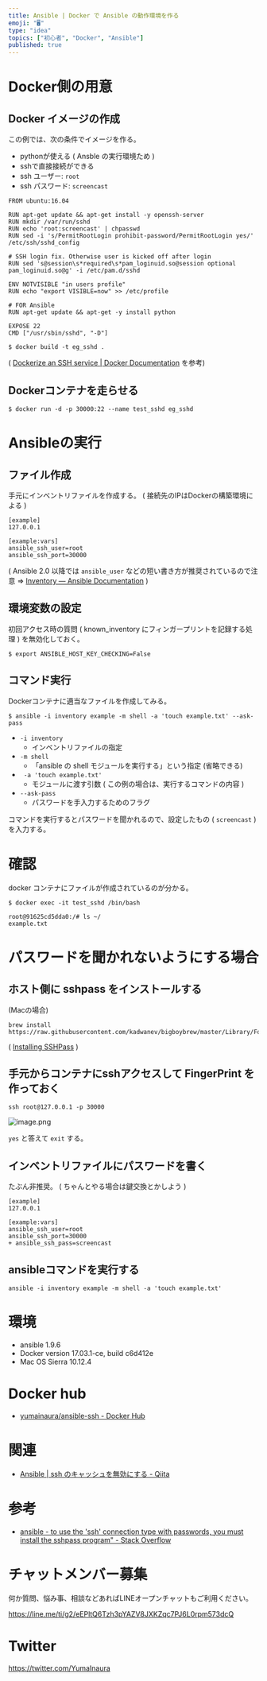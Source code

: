 ```yaml
---
title: Ansible | Docker で Ansible の動作環境を作る
emoji: "🖥"
type: "idea"
topics: ["初心者", "Docker", "Ansible"]
published: true
---
```


# Docker側の用意

## Docker イメージの作成

この例では、次の条件でイメージを作る。

- pythonが使える ( Ansble の実行環境ため )
- sshで直接接続ができる
- ssh ユーザー: `root`
- ssh パスワード: `screencast`



```bash:Dockerfile
FROM ubuntu:16.04

RUN apt-get update && apt-get install -y openssh-server
RUN mkdir /var/run/sshd
RUN echo 'root:screencast' | chpasswd
RUN sed -i 's/PermitRootLogin prohibit-password/PermitRootLogin yes/' /etc/ssh/sshd_config

# SSH login fix. Otherwise user is kicked off after login
RUN sed 's@session\s*required\s*pam_loginuid.so@session optional pam_loginuid.so@g' -i /etc/pam.d/sshd

ENV NOTVISIBLE "in users profile"
RUN echo "export VISIBLE=now" >> /etc/profile

# FOR Ansible
RUN apt-get update && apt-get -y install python

EXPOSE 22
CMD ["/usr/sbin/sshd", "-D"]
```

```
$ docker build -t eg_sshd .
```

( [Dockerize an SSH service | Docker Documentation](https://docs.docker.com/engine/examples/running_ssh_service/) を参考)

## Dockerコンテナを走らせる

```
$ docker run -d -p 30000:22 --name test_sshd eg_sshd
```

# Ansibleの実行

## ファイル作成

手元にインベントリファイルを作成する。
( 接続先のIPはDockerの構築環境による )

```:inventory
[example]
127.0.0.1

[example:vars]
ansible_ssh_user=root
ansible_ssh_port=30000
```

( Ansible 2.0 以降では `ansible_user` などの短い書き方が推奨されているので注意 => [Inventory — Ansible Documentation](http://docs.ansible.com/ansible/intro_inventory.html) )

## 環境変数の設定

初回アクセス時の質問 ( known_inventory にフィンガープリントを記録する処理 ) を無効化しておく。

```
$ export ANSIBLE_HOST_KEY_CHECKING=False
```

## コマンド実行

Dockerコンテナに適当なファイルを作成してみる。

```
$ ansible -i inventory example -m shell -a 'touch example.txt' --ask-pass
```

- `-i inventory`
  - インベントリファイルの指定
- `-m shell`
  - 「ansible の shell モジュールを実行する」という指定 (省略できる)
- ` -a 'touch example.txt'`
  - モジュールに渡す引数 ( この例の場合は、実行するコマンドの内容 )
- `--ask-pass`
  - パスワードを手入力するためのフラグ

コマンドを実行するとパスワードを聞かれるので、設定したもの ( `screencast` ) を入力する。

# 確認

docker コンテナにファイルが作成されているのが分かる。

```
$ docker exec -it test_sshd /bin/bash
```

```
root@91625cd5dda0:/# ls ~/
example.txt
```

# パスワードを聞かれないようにする場合

## ホスト側に sshpass をインストールする

(Macの場合)

```
brew install https://raw.githubusercontent.com/kadwanev/bigboybrew/master/Library/Formula/sshpass.rb
```

( [Installing SSHPass](https://gist.github.com/arunoda/7790979) )

## 手元からコンテナにsshアクセスして FingerPrint を作っておく

```
ssh root@127.0.0.1 -p 30000
```

![image.png](https://qiita-image-store.s3.amazonaws.com/0/89618/2ee0ea45-96e2-3d7b-4a78-d2fb683ad49e.png)

`yes` と答えて `exit` する。

## インベントリファイルにパスワードを書く

たぶん非推奨。
( ちゃんとやる場合は鍵交換とかしよう )

```diff:inventory
[example]
127.0.0.1

[example:vars]
ansible_ssh_user=root
ansible_ssh_port=30000
+ ansible_ssh_pass=screencast
```

## ansibleコマンドを実行する

```
ansible -i inventory example -m shell -a 'touch example.txt'
```


# 環境

- ansible 1.9.6
- Docker version 17.03.1-ce, build c6d412e
- Mac OS Sierra 10.12.4

# Docker hub

- [yumainaura/ansible-ssh - Docker Hub](https://hub.docker.com/r/yumainaura/ansible-ssh/)

# 関連

- [Ansible | ssh のキャッシュを無効にする - Qiita](http://qiita.com/YumaInaura/items/4342199cab26d6453985)

# 参考

- [ansible - to use the 'ssh' connection type with passwords, you must install the sshpass program" - Stack Overflow](https://stackoverflow.com/questions/42835626/to-use-the-ssh-connection-type-with-passwords-you-must-install-the-sshpass-pr)








<!-- Update From Qiita API -->

# チャットメンバー募集


何か質問、悩み事、相談などあればLINEオープンチャットもご利用ください。

https://line.me/ti/g2/eEPltQ6Tzh3pYAZV8JXKZqc7PJ6L0rpm573dcQ





# Twitter


https://twitter.com/YumaInaura


<!-- Update From Qiita API -->


